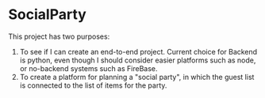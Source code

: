 SocialParty
===========
This project has two purposes:

1. To see if I can create an end-to-end project. Current choice for Backend is python,
even though I should consider easier platforms such as node, or no-backend systems such as FireBase.
2. To create a platform for planning a "social party", in which the guest list is connected to 
the list of items for the party.